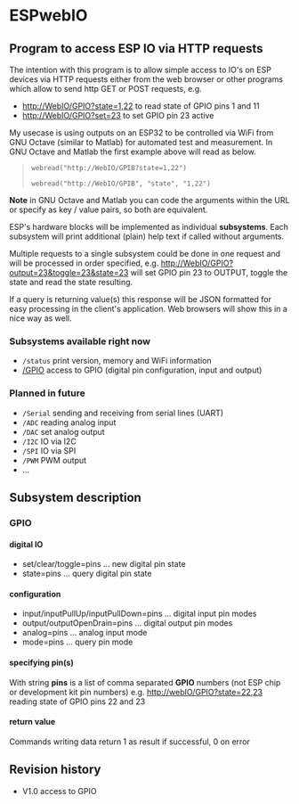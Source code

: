 # ESPwebIO

## Program to access ESP IO via HTTP requests

The intention with this program is to allow simple access to IO's on ESP devices via HTTP requests either from the web browser or other programs which allow to send http GET or POST requests, e.g.

- <http://WebIO/GPIO?state=1,22> to read state of GPIO pins 1 and 11
- <http://WebIO/GPIO?set=23> to set GPIO pin 23 active

My usecase is using outputs on an ESP32 to be controlled via WiFi from GNU Octave (similar to Matlab) for automated test and measurement. In GNU Octave and Matlab the first example above will read as below.

> `webread("http://WebIO/GPIB?state=1,22")`
>
> `webread("http://WebIO/GPIB", "state", "1,22")`

**Note** in GNU Octave and Matlab you can code the arguments within the URL or specify as key / value pairs, so both are equivalent.

ESP's hardware blocks will be implemented as individual **subsystems**. Each subsystem will print additional (plain) help text if called without arguments.

Multiple requests to a single subsystem could be done in one request and will be processed in order specified, e.g.
<http://WebIO/GPIO?output=23&toggle=23&state=23> will set GPIO pin 23 to OUTPUT, toggle the state and read the state resulting.

If a query is returning value(s) this response will be JSON formatted for easy processing in the client's application. Web browsers will show this in a nice way as well.

### Subsystems available right now

- `/status` print version, memory and WiFi information
- [/GPIO](#gpio) access to GPIO (digital pin configuration, input and output)

### Planned in future

- `/Serial` sending and receiving from serial lines (UART)
- `/ADC` reading analog input
- `/DAC` set analog output
- `/I2C` IO via I2C
- `/SPI` IO via SPI
- `/PWM` PWM output
- ...

## Subsystem description

### GPIO

#### digital IO

- set/clear/toggle=pins ... new digital pin state
- state=pins ... query digital pin state

#### configuration

- input/inputPullUp/inputPullDown=pins ... digital input pin modes
- output/outputOpenDrain=pins ... digital output pin modes
- analog=pins ... analog input mode
- mode=pins ... query pin mode

#### specifying pin(s)

With string **pins** is a list of comma separated **GPIO** numbers (not ESP chip or development kit pin numbers) e.g. <http://webIO/GPIO?state=22,23> reading state of GPIO pins 22 and 23

#### return value

Commands writing data return 1 as result if successful, 0 on error

## Revision history

- V1.0 access to GPIO

